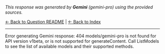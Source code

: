 <!-- 
Generated by: gemini
Model: gemini-pro
Prompt type: sources
Generated at: 2025-06-07T16:05:13.307900
-->

*This response was generated by **Gemini** (gemini-pro) using the provided sources.*

[← Back to Question README](README.md) | [← Back to Index](../README.md)

---

Error generating Gemini response: 404 models/gemini-pro is not found for API version v1beta, or is not supported for generateContent. Call ListModels to see the list of available models and their supported methods.